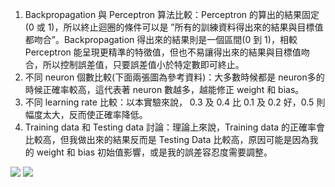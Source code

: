 1. Backpropagation 與 Perceptron 算法比較：Perceptron 的算出的結果固定($0$ 或 $1$)，所以終止迴圈的條件可以是 ”所有的訓練資料得出來的結果與目標值都吻合”。Backpropagation 得出來的結果則是一個區間($0$ 到 $1$)，相較Perceptron 能呈現更精準的特徵值，但也不易讓得出來的結果與目標值吻
合，所以控制誤差值，只要誤差值小於特定數即可終止。
2. 不同 neuron 個數比較(下面兩張圖為參考資料)：大多數時候都是 neuron多的時候正確率較高，這代表著 neuron 數越多，越能修正 weight 和 bias。
3. 不同 learning rate 比較：以本實驗來說， $0.3$ 及 $0.4$ 比 $0.1$ 及 $0.2$ 好，$0.5$ 則幅度太大，反而使正確率降低。
4. Training data 和 Testing data 討論：理論上來說，Training data 的正確率會比較高，但我做出來的結果反而是 Testing Data 比較高，原因可能是因為我的 weight 和 bias 初始值影響，或是我的誤差容忍度需要調整。

![](https://i.imgur.com/9brBjUq.png)
![](https://i.imgur.com/H42HtAg.png)
